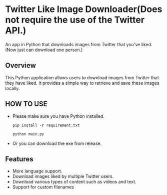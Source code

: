 # Twitter Like Image Downloader(Does not require the use of the Twitter API.)

An app in Python that downloads images from Twitter that you've liked.(Now just can download one person.)

## Overview

This Python application allows users to download images from Twitter that they have liked. It provides a simple way to retrieve and save these images locally.

## HOW TO USE
- Please make sure you have Python installed.
  
  `pip install -r requirement.txt`
  
  `python main.py`
  
- Or you can download the exe from release.

## Features

- More language support.
- Download images liked by multiple Twitter users.
- Download various types of content such as videos and text.
- Support for custom filenames
